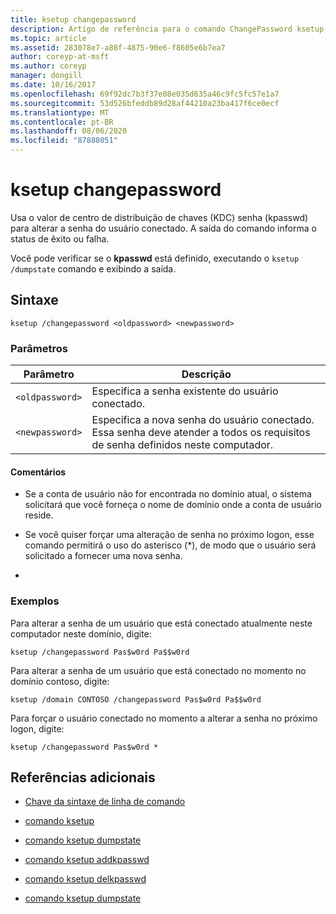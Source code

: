 ```yaml
---
title: ksetup changepassword
description: Artigo de referência para o comando ChangePassword ksetup, que usa o valor de centro de distribuição de chaves (KDC) senha (kpasswd) para alterar a senha do usuário conectado.
ms.topic: article
ms.assetid: 283078e7-a88f-4875-90e6-f8605e6b7ea7
author: coreyp-at-msft
ms.author: coreyp
manager: dongill
ms.date: 10/16/2017
ms.openlocfilehash: 69f92dc7b3f37e08e035d635a46c9fc5fc57e1a7
ms.sourcegitcommit: 53d526bfeddb89d28af44210a23ba417f6ce0ecf
ms.translationtype: MT
ms.contentlocale: pt-BR
ms.lasthandoff: 08/06/2020
ms.locfileid: "87888051"
---
```

# <a name="ksetup-changepassword"></a>ksetup changepassword

Usa o valor de centro de distribuição de chaves (KDC) senha (kpasswd) para alterar a senha do usuário conectado. A saída do comando informa o status de êxito ou falha.

Você pode verificar se o **kpasswd** está definido, executando o `ksetup /dumpstate` comando e exibindo a saída.


## <a name="syntax"></a>Sintaxe

```
ksetup /changepassword <oldpassword> <newpassword>
```

### <a name="parameters"></a>Parâmetros

| Parâmetro | Descrição |
| --------- | ----------- |
| `<oldpassword>` | Especifica a senha existente do usuário conectado. |
| `<newpassword>` | Especifica a nova senha do usuário conectado. Essa senha deve atender a todos os requisitos de senha definidos neste computador. |

#### <a name="remarks"></a>Comentários

- Se a conta de usuário não for encontrada no domínio atual, o sistema solicitará que você forneça o nome de domínio onde a conta de usuário reside.

- Se você quiser forçar uma alteração de senha no próximo logon, esse comando permitirá o uso do asterisco (*), de modo que o usuário será solicitado a fornecer uma nova senha.

-

### <a name="examples"></a>Exemplos

Para alterar a senha de um usuário que está conectado atualmente neste computador neste domínio, digite:

```
ksetup /changepassword Pas$w0rd Pa$$w0rd
```

Para alterar a senha de um usuário que está conectado no momento no domínio contoso, digite:

```
ksetup /domain CONTOSO /changepassword Pas$w0rd Pa$$w0rd
```

Para forçar o usuário conectado no momento a alterar a senha no próximo logon, digite:

```
ksetup /changepassword Pas$w0rd *
```

## <a name="additional-references"></a>Referências adicionais

- [Chave da sintaxe de linha de comando](command-line-syntax-key.md)

- [comando ksetup](ksetup.md)

- [comando ksetup dumpstate](ksetup-dumpstate.md)

- [comando ksetup addkpasswd](ksetup-addkpasswd.md)

- [comando ksetup delkpasswd](ksetup-delkpasswd.md)

- [comando ksetup dumpstate](ksetup-dumpstate.md)
